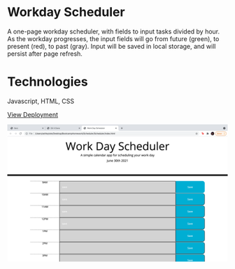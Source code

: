 # Workday Scheduler
A one-page workday scheduler, with fields to input tasks divided by hour. As the workday progresses, the input fields will go from future (green), to present (red), to past (gray). Input will be saved in local storage, and will persist after page refresh. 

# Technologies
Javascript, HTML, CSS

[View Deployment](https://endlessashley.github.io/Scheduler/)


![screenshot](https://github.com/endlessashley/Scheduler/blob/33a6c24f320782687f6ccdd66426e3ade209ad36/Screen%20Shot%202021-06-30%20at%208.10.02%20PM.png)

 



